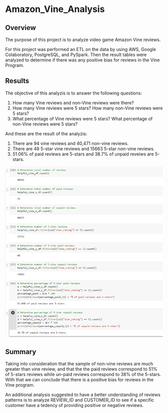 # Amazon_Vine_Analysis
## Overview

The purpose of this project is to analyze video game Amazon Vine reviews. 

For this project was performed an ETL on the data by using AWS, Google Colaboratory, PostgreSQL, and PySpark. Then the result tables were analyzed to determine if there was any positive bias for reviews in the Vine Program.

## Results

The objective of this analyzis is to answer the following questions:
1. How many Vine reviews and non-Vine reviews were there?
2. How many Vine reviews were 5 stars? How many non-Vine reviews were 5 stars?
3. What percentage of Vine reviews were 5 stars? What percentage of non-Vine reviews were 5 stars?

And these are the result of the analyzis:

1. There are 94 vine reviews and 40,471 non-vine reviews.
2. There are 48 5-star vine reviews and 15663 5-star non-vine reviews.
3. 51.06% of paid reviews are 5-stars and 38.7% of unpaid reveiws are 5-stars.

![Results](https://github.com/carolineshipley/Amazon_Vine_Analysis/blob/main/Resources/Results.PNG)

## Summary

Taking into consideration that the sample of non-vine reviews are much greater than vine review, and that the the paid reviews correspond to 51% of 5-stars reviews while un-paid reviews correspond to 38% of the 5-stars. With that we can conclude that there is a positive bias for reviews in the Vine program. 

An additional analysis suggested to have a better understanding of reviews patterns is to analyze REVIEW_ID and CUSTOMER_ID to see if a specific customer have a tedency of providing positive or negative reviews.
